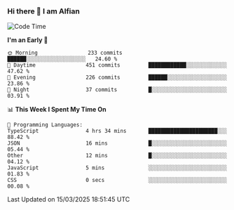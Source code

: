 ### Hi there 👋 I am Alfian

<!--START_SECTION:waka-->
![Code Time](http://img.shields.io/badge/Code%20Time-616%20hrs%2056%20mins-blue)

**I'm an Early 🐤** 

```text
🌞 Morning                233 commits         ██████░░░░░░░░░░░░░░░░░░░   24.60 % 
🌆 Daytime                451 commits         ████████████░░░░░░░░░░░░░   47.62 % 
🌃 Evening                226 commits         ██████░░░░░░░░░░░░░░░░░░░   23.86 % 
🌙 Night                  37 commits          █░░░░░░░░░░░░░░░░░░░░░░░░   03.91 % 
```


📊 **This Week I Spent My Time On** 

```text
💬 Programming Languages: 
TypeScript               4 hrs 34 mins       ██████████████████████░░░   88.42 % 
JSON                     16 mins             █░░░░░░░░░░░░░░░░░░░░░░░░   05.44 % 
Other                    12 mins             █░░░░░░░░░░░░░░░░░░░░░░░░   04.12 % 
JavaScript               5 mins              ░░░░░░░░░░░░░░░░░░░░░░░░░   01.83 % 
CSS                      0 secs              ░░░░░░░░░░░░░░░░░░░░░░░░░   00.08 % 
```


 Last Updated on 15/03/2025 18:51:45 UTC
<!--END_SECTION:waka-->

